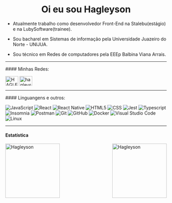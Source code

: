 
 
<h1 align="center"> Oi eu sou Hagleyson </h1>

- Atualmente trabalho como desenvolvedor Front-End na Stalebu(estágio) e na LubySoftware(trainee).

- Sou bacharel em Sistemas de informação pela Universidade Juazeiro do Norte - UNIJUA.
 
- Sou técnico em Redes de computadores pela EEEp Balbina Viana Arrais.

<hr>
#### Minhas Redes:

<p>
<a href="https://www.linkedin.com/in/hagleyson-fernandes-70251279/" target="blank"><img align="center" src="https://cdn.jsdelivr.net/npm/simple-icons@3.0.1/icons/linkedin.svg" alt="HAGLEYSON" height="30" width="40" /></a>
<a href="https://www.instagram.com/hagleyson/" target="blank"><img align="center" src="https://cdn.jsdelivr.net/npm/simple-icons@3.0.1/icons/instagram.svg" alt="hagleyson" height="30" width="40" /></a>
</p>

<hr>
#### Linguangens e outros:


  ![JavaScript](https://img.shields.io/badge/-JavaScript-333333?style=flat&logo=javascript)
  ![React](https://img.shields.io/badge/-React-333333?style=flat&logo=react)
  ![React Native](https://img.shields.io/badge/-React%20Native-333333?style=flat&logo=react)
  ![HTML5](https://img.shields.io/badge/-HTML5-333333?style=flat&logo=HTML5)
  ![CSS](https://img.shields.io/badge/-CSS-333333?style=flat&logo=CSS3&logoColor=1572B6)
  ![Jest](https://img.shields.io/badge/-Jest-333333?style=flat&logo=jest)
  ![Typescript](https://img.shields.io/badge/-Typescript-333333?style=flat&logo=typescript)
  <br/>
  ![Insomnia](https://img.shields.io/badge/-Insomnia-333333?style=flat&logo=insomnia)
  ![Postman](https://img.shields.io/badge/-Postman-333333?style=flat&logo=postman)
  ![Git](https://img.shields.io/badge/-Git-333333?style=flat&logo=git)
  ![GitHub](https://img.shields.io/badge/-GitHub-333333?style=flat&logo=github)
  ![Docker](https://img.shields.io/badge/-Docker-333333?style=flat&logo=docker)
  ![Visual Studio Code](https://img.shields.io/badge/-Visual%20Studio%20Code-333333?style=flat&logo=visual-studio-code&logoColor=007ACC)
  ![Linux](https://img.shields.io/badge/-Linux-333333?style=flat&logo=linux&logoColor=007ACC)

<hr>

#### Estatística

<img align="left" height="170"  src="https://github-readme-stats.vercel.app/api/top-langs?username=hagleyson&show_icons=true&locale=en&layout=compact" alt="Hagleyson" />
<img  align="right" height="170" src="https://github-readme-stats.vercel.app/api?username=hagleyson&show_icons=true&locale=en" alt="Hagleyson" /></p>

